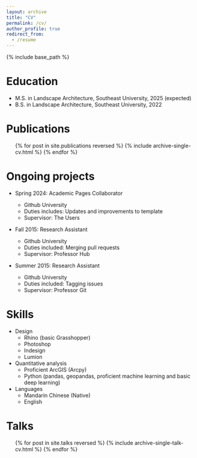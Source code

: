 ```yaml
---
layout: archive
title: "CV"
permalink: /cv/
author_profile: true
redirect_from:
  - /resume
---
```


{% include base_path %}

Education
======
* M.S. in Landscape Architecture, Southeast University, 2025 (expected)
* B.S. in Landscape Architecture, Southeast University, 2022


Publications
======
  <ul>{% for post in site.publications reversed %}
    {% include archive-single-cv.html %}
  {% endfor %}</ul>

Ongoing projects
======
* Spring 2024: Academic Pages Collaborator
  * Github University
  * Duties includes: Updates and improvements to template
  * Supervisor: The Users

* Fall 2015: Research Assistant
  * Github University
  * Duties included: Merging pull requests
  * Supervisor: Professor Hub

* Summer 2015: Research Assistant
  * Github University
  * Duties included: Tagging issues
  * Supervisor: Professor Git
  
Skills
======
* Design
  * Rhino (basic Grasshopper)
  * Photoshop
  * Indesign
  * Lumion
* Quantitative analysis
  * Proficient ArcGIS (Arcpy)
  * Python (pandas, geopandas, proficient machine learning and basic deep learning)
* Languages
  * Mandarin Chinese (Native)
  * English

  
Talks
======
  <ul>{% for post in site.talks reversed %}
    {% include archive-single-talk-cv.html  %}
  {% endfor %}</ul>
